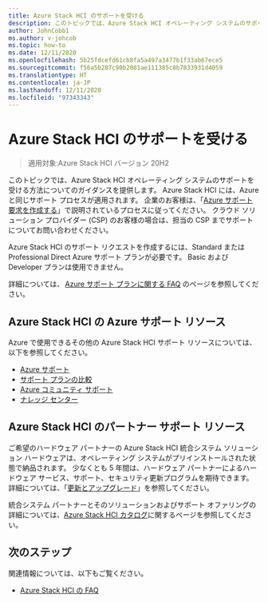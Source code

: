 ```yaml
---
title: Azure Stack HCI のサポートを受ける
description: このトピックでは、Azure Stack HCI オペレーティング システムのサポートを受ける方法についてのガイダンスを提供します。
author: JohnCobb1
ms.author: v-johcob
ms.topic: how-to
ms.date: 12/11/2020
ms.openlocfilehash: 5b25fdcefd61cb8fa5a497a3477b1f33ab67ece5
ms.sourcegitcommit: f56a5b287c90b2081ae111385c8b7833931d4059
ms.translationtype: HT
ms.contentlocale: ja-JP
ms.lasthandoff: 12/11/2020
ms.locfileid: "97343343"
---
```

# <a name="get-support-for-azure-stack-hci"></a>Azure Stack HCI のサポートを受ける

>適用対象:Azure Stack HCI バージョン 20H2

このトピックでは、Azure Stack HCI オペレーティング システムのサポートを受ける方法についてのガイダンスを提供します。 Azure Stack HCI には、Azure と同じサポート プロセスが適用されます。 企業のお客様は、「[Azure サポート要求を作成する](https://docs.microsoft.com/azure/azure-portal/supportability/how-to-create-azure-support-request)」で説明されているプロセスに従ってください。 クラウド ソリューション プロバイダー (CSP) のお客様の場合は、担当の CSP までサポートについてお問い合わせください。

Azure Stack HCI のサポート リクエストを作成するには、Standard または Professional Direct Azure サポート プランが必要です。 Basic および Developer プランは使用できません。

詳細については、 [Azure サポート プランに関する FAQ](https://azure.microsoft.com/support/faq/) のページを参照してください。

## <a name="azure-support-resources-for-azure-stack-hci"></a>Azure Stack HCI の Azure サポート リソース
Azure で使用できるその他の Azure Stack HCI サポート リソースについては、以下を参照してください。
- [Azure サポート](https://azure.microsoft.com/support/options/)
- [サポート プランの比較](https://azure.microsoft.com/support/plans/)
- [Azure コミュニティ サポート](https://azure.microsoft.com/support/community/)
- [ナレッジ センター](https://azure.microsoft.com/resources/knowledge-center/)

## <a name="partner-support-resources-for-azure-stack-hci"></a>Azure Stack HCI のパートナー サポート リソース
ご希望のハードウェア パートナーの Azure Stack HCI 統合システム ソリューション ハードウェアは、オペレーティング システムがプリインストールされた状態で納品されます。 少なくとも 5 年間は、ハードウェア パートナーによるハードウェア サービス、サポート、セキュリティ更新プログラムを期待できます。 詳細については、「[更新とアップグレード](../concepts/updates.md)」を参照してください。 

統合システム パートナーとそのソリューションおよびサポート オファリングの詳細については、[Azure Stack HCI カタログ](https://hcicatalog.azurewebsites.net)に関するページを参照してください。

## <a name="next-steps"></a>次のステップ
関連情報については、以下もご覧ください。
- [Azure Stack HCI の FAQ](../faq.md)
